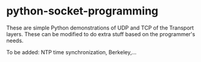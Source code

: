 # python-socket-programming
These are simple Python demonstrations of UDP and TCP of the Transport layers. These can be modified to do extra stuff based on the programmer's needs.

To be added: NTP time synchronization, Berkeley,...
